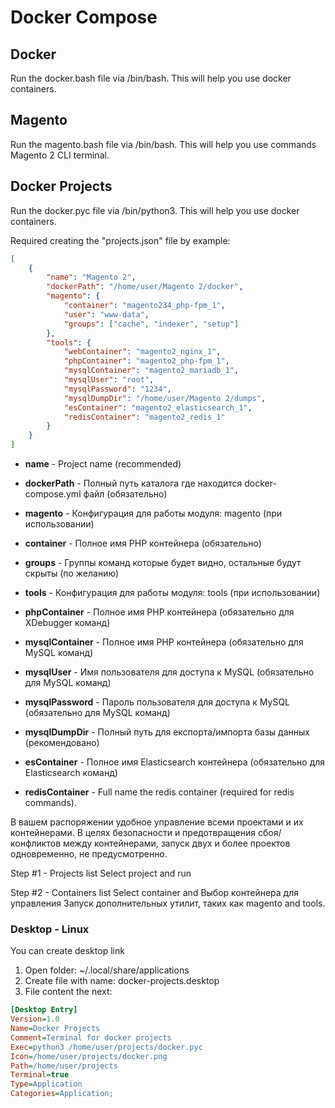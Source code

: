 # Docker Compose

## Docker
Run the docker.bash file via /bin/bash.
This will help you use docker containers.

## Magento
Run the magento.bash file via /bin/bash.
This will help you use commands Magento 2 CLI terminal.

## Docker Projects
Run the docker.pyc file via /bin/python3.
This will help you use docker containers.

Required creating the "projects.json" file by example:
```json
[
    {
        "name": "Magento 2",
        "dockerPath": "/home/user/Magento 2/docker",
        "magento": {
            "container": "magento234_php-fpm_1",
            "user": "www-data",
            "groups": ["cache", "indexer", "setup"]
        },
        "tools": {
            "webContainer": "magento2_nginx_1",
            "phpContainer": "magento2_php-fpm_1",
            "mysqlContainer": "magento2_mariadb_1",
            "mysqlUser": "root",
            "mysqlPassword": "1234",
            "mysqlDumpDir": "/home/user/Magento 2/dumps",
            "esContainer": "magento2_elasticsearch_1",
            "redisContainer": "magento2_redis_1"
        }
    }
]
```
  - **name** - Project name (recommended)
  - **dockerPath** - Полный путь каталога где находится docker-compose.yml файл (обязательно)

  - **magento** - Конфигурация для работы модуля: magento (при использовании)
  - **container** - Полное имя PHP контейнера (обязательно)
  - **groups** - Группы команд которые будет видно, остальные будут скрыты (по желанию)

  - **tools** - Конфигурация для работы модуля: tools (при использовании)
  - **phpContainer** - Полное имя PHP контейнера (обязательно для XDebugger команд)
  - **mysqlContainer** - Полное имя PHP контейнера (обязательно для MySQL команд)
  - **mysqlUser** - Имя пользователя для доступа к MySQL (обязательно для MySQL команд)
  - **mysqlPassword** - Пароль пользователя для доступа к MySQL (обязательно для MySQL команд)
  - **mysqlDumpDir** - Полный путь для експорта/импорта базы данных (рекомендовано)
  - **esContainer** - Полное имя Elasticsearch контейнера (обязательно для Elasticsearch команд)
  - **redisContainer** - Full name the redis container (required for redis commands).

В вашем распоряжении удобное управление всеми проектами и их контейнерами. В целях безопасности и предотвращения сбоя/конфликтов между контейнерами, запуск двух и более проектов одновременно, не предусмотренно.

Step #1 - Projects list
Select project and run

Step #2 - Containers list
Select container and 
Выбор контейнера для управления
Запуск дополнительных утилит, таких как magento and tools.

### Desktop - Linux
You can create desktop link
1. Open folder: ~/.local/share/applications
2. Create file with name: docker-projects.desktop
3. File content the next:
```ini
[Desktop Entry]
Version=1.0
Name=Docker Projects
Comment=Terminal for docker projects
Exec=python3 /home/user/projects/docker.pyc
Icon=/home/user/projects/docker.png
Path=/home/user/projects
Terminal=true
Type=Application
Categories=Application;
```
